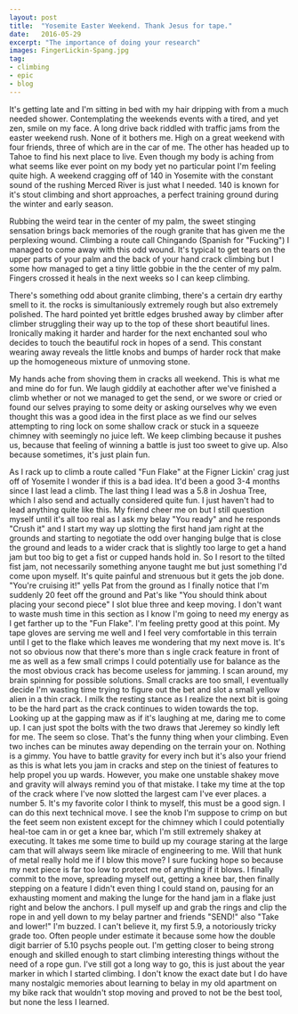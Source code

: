 ```yaml
---
layout: post
title:  "Yosemite Easter Weekend. Thank Jesus for tape."
date:   2016-05-29
excerpt: "The importance of doing your research"
images: FingerLickin-Spang.jpg
tag:
- climbing
- epic
- blog
---
```

It's getting late and I'm sitting in bed with my hair dripping with from a much needed shower. Contemplating the weekends events with a tired, and yet zen, smile on my face. A long drive back riddled with traffic jams from the easter weekend rush. None of it bothers me. High on a great weekend with four friends, three of which are in the car of me. The other has headed up to Tahoe to find his next place to live. Even though my body is aching from what seems like ever point on my body yet no particular point I'm feeling quite high. A weekend cragging off of 140 in Yosemite with the constant sound of the rushing Merced River is just what I needed. 140 is known for it's stout climbing and short approaches, a perfect training ground during the winter and early season.

Rubbing the weird tear in the center of my palm, the sweet stinging sensation brings back memories of the rough granite that has given me the perplexing wound. Climbing a route call Chingando (Spanish for "Fucking") I managed to come away with this odd wound. It's typical to get tears on the upper parts of your palm and the back of your hand crack climbing but I some how managed to get a tiny little gobbie in the the center of my palm. Fingers crossed it heals in the next weeks so I can keep climbing.

There's something odd about granite climbing, there's a certain dry earthy smell to it. the rocks is simultaniously extremely rough but also extremely polished. The hard pointed yet brittle edges brushed away by climber after climber struggling their way up to the top of these short beautiful lines. Ironically making it harder and harder for the next enchanted soul who decides to touch the beautiful rock in hopes of a send. This constant wearing away reveals the little knobs and bumps of harder rock that make up the homogeneous mixture of unmoving stone.

My hands ache from shoving them in cracks all weekend. This is what me and mine do for fun. We laugh giddily at eachother after we've finished a climb whether or not we managed to get the send, or we swore or cried or found our selves praying to some deity or asking ourselves why we even thought this was a good idea in the first place as we find our selves attempting to ring lock on some shallow crack or stuck in a squeeze chimney with seemingly no juice left. We keep climbing because it pushes us, because that feeling of winning a battle is just too sweet to give up. Also because sometimes, it's just plain fun.

As I rack up to climb a route called "Fun Flake" at the Figner Lickin' crag just off of Yosemite I wonder if this is a bad idea. It'd been a good 3-4 months since I last lead a climb. The last thing I lead was a 5.8 in Joshua Tree, which I also send and actually considered quite fun. I just haven't had to lead anything quite like this. My friend cheer me on but I still question myself until it's all too real as I ask my belay "You ready" and he responds "Crush it" and I start my way up slotting the first hand jam right at the grounds and starting to negotiate the odd over hanging bulge that is close the ground and leads to a wider crack that is slightly too large to get a hand jam but too big to get a fist or cupped hands hold in. So I resort to the tilted fist jam, not necessarily something anyone taught me but just something I'd come upon myself. It's quite painful and strenuous but it gets the job done. "You're cruising it!" yells Pat from the ground as I finally notice that I'm suddenly 20 feet off the ground and Pat's like "You should think about placing your second piece" I slot blue three and keep moving. I don't want to waste mush time in this section as I know I'm going to need my energy as I get farther up to the "Fun Flake". I'm feeling pretty good at this point. My tape gloves are serving me well and I feel very comfortable in this terrain until I get to the flake which leaves me wondering that my next move is. It's not so obvious now that there's more than s ingle crack feature in front of me as well as a few small crimps I could potentially use for balance as the the most obvious crack has become useless for jamming. I scan around, my brain spinning for possible solutions. Small cracks are too small, I eventually decide I'm wasting time trying to figure out the bet and slot a small yellow alien in a thin crack. I milk the resting stance as I realize the next bit is going to be the hard part as the crack continues to widen towards the top. Looking up at the gapping maw as if it's laughing at me, daring me to come up. I can just spot the bolts with the two draws that Jeremey so kindly left for me. The seem so close. That's the funny thing when your climbing. Even two inches can be minutes away depending on the terrain your on. Nothing is a gimmy. You have to battle gravity for every inch but it's also your friend as this is what lets you jam in cracks and step on the tiniest of features to help propel you up wards. However, you make one unstable shakey move and gravity will always remind you of that mistake. I take my time at the top of the crack where I've now slotted the largest cam I've ever places. a number 5. It's my favorite color I think to myself, this must be a good sign. I can do this next technical move. I see the knob I'm suppose to crimp on but the feet seem non existent except for the chimney which I could potentially heal-toe cam in or get a knee bar, which I'm still extremely shakey at executing. It takes me some time to build up my courage staring at the large cam that will always seem like miracle of engineering to me. Will that hunk of metal really hold me if I blow this move? I sure fucking hope so because my next piece is far too low to protect me of anything if it blows. I finally commit to the move, spreading myself out, getting a knee bar, then finally stepping on a feature I didn't even thing I could stand on, pausing for an exhausting moment and making the lunge for the hand jam in a flake just right and below the anchors. I pull myself up and grab the rings and clip the rope in and yell down to my belay partner and friends "SEND!" also "Take and lower!" I'm buzzed. I can't believe it, my first 5.9, a notoriously tricky grade too. Often people under estimate it because some how the double digit barrier of 5.10 psychs people out. I'm getting closer to being strong enough and skilled enough to start climbing interesting things without the need of a rope gun. I've still got a long way to go, this is just about the year marker in which I started climbing. I don't know the exact date but I do have many nostalgic memories about learning to belay in my old apartment on my bike rack that wouldn't stop moving and proved to not be the best tool, but none the less I learned.
